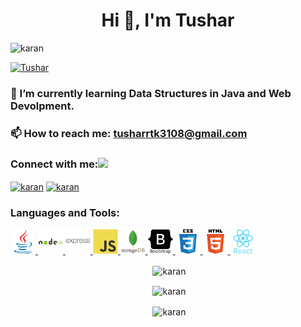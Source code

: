 
<h1 align="center">Hi 👋, I'm Tushar</h1>

<p align="left"> <img src="https://komarev.com/ghpvc/?username=KaranA19&label=Profile%20views&color=0e75b6&style=flat" alt="karan" /> </p>

<p align="left"> <a href="(https://www.linkedin.com/in/tushar-kheterpal-960820226/)" target="blank"><img src="https://img.shields.io/badge/Linkedin-Karan-blue?style=for-the-badge&logo=linkedin" alt="Tushar" /></a> </p>

### 🌱 I’m currently learning Data Structures in Java and Web Devolpment.
### 📫 How to reach me: tusharrtk3108@gmail.com

          
           
 <h3 align="left">Connect with me:<img src="https://github.com/rajput2107/rajput2107/raw/master/Assets/Handshake.gif" height="33px"/></h3>
<p align="left">
<a href="https://www.linkedin.com/in/tushar-kheterpal-960820226/" target="blank"><img align="center" src="https://raw.githubusercontent.com/rahuldkjain/github-profile-readme-generator/master/src/images/icons/Social/linked-in-alt.svg" alt="karan" height="30" width="40" /></a>
<a href="https://leetcode.com/tusharrtk/" target="blank"><img align="center" src="https://github.com/rahuldkjain/github-profile-readme-generator/blob/master/src/images/icons/Social/leet-code.svg" alt="karan" height="30" width="40" /></a>
  
</p>

<h3 align="left">Languages and Tools:</h3>
<p align="left">
  
   <a href="https://www.java.com" target="_blank" rel="noreferrer">
    <img src="https://raw.githubusercontent.com/devicons/devicon/master/icons/java/java-original.svg" alt="java" width="40" height="40"/> </a> 
 
  <a href="https://nodejs.org/en/about/" target="_blank" rel="noreferrer"> 
    <img src="https://raw.githubusercontent.com/devicons/devicon/1119b9f84c0290e0f0b38982099a2bd027a48bf1/icons/nodejs/nodejs-original-wordmark.svg" alt="nodejs" width="40" height="40"/> </a>
  
   <a href="https://expressjs.com/" target="_blank" rel="noreferrer"> 
    <img src="https://raw.githubusercontent.com/devicons/devicon/1119b9f84c0290e0f0b38982099a2bd027a48bf1/icons/express/express-original-wordmark.svg" alt="expressjs"       width="40" height="40"/> </a>
  
   <a href="https://developer.mozilla.org/en-US/docs/Web/JavaScript" target="_blank" rel="noreferrer"> 
    <img src="https://raw.githubusercontent.com/devicons/devicon/master/icons/javascript/javascript-original.svg" alt="javascript" width="40" height="40"/> </a>
  
   <a href="https://www.mongodb.com/" target="_blank" rel="noreferrer"> 
    <img src="https://raw.githubusercontent.com/devicons/devicon/1119b9f84c0290e0f0b38982099a2bd027a48bf1/icons/mongodb/mongodb-original-wordmark.svg" alt="MongoDB"       width="40" height="40"/> </a>
  
  <a href="https://getbootstrap.com" target="_blank" rel="noreferrer"> 
    <img src="https://raw.githubusercontent.com/devicons/devicon/master/icons/bootstrap/bootstrap-plain-wordmark.svg" alt="bootstrap" width="40" height="40"/> </a>
  
  <a href="https://www.w3schools.com/css/" target="_blank" rel="noreferrer">
    <img src="https://raw.githubusercontent.com/devicons/devicon/master/icons/css3/css3-original-wordmark.svg" alt="css3" width="40" height="40"/> </a>
  
  <a href="https://www.w3.org/html/" target="_blank" rel="noreferrer">
    <img src="https://raw.githubusercontent.com/devicons/devicon/master/icons/html5/html5-original-wordmark.svg" alt="html5" width="40" height="40"/> </a> 
  

  <a href="https://reactjs.org/" target="_blank" rel="noreferrer"> 
    <img src="https://raw.githubusercontent.com/devicons/devicon/master/icons/react/react-original-wordmark.svg" alt="react" width="40" height="40"/> </a> 
  
 

</p>
<p align="center">&nbsp;<img align="center" src="https://github-readme-stats.vercel.app/api?username=KaranA19&show_icons=true&locale=en" alt="karan" /></p>
 <p align="center">&nbsp;<img align="center" src="https://github-readme-streak-stats.herokuapp.com/?user=KaranA19&theme=dark" alt="karan" /></p>
<p align="center">&nbsp;<img align="center" src="https://github-readme-stats.vercel.app/api/top-langs?username=KaranA19&show_icons=true&locale=en&layout=compact" alt="karan" /></p>

<!--
**TusharKheterpal/TusharKheterpal** is a ✨ _special_ ✨ repository because its `README.md` (this file) appears on your GitHub profile.

Here are some ideas to get you started:

- 🔭 I’m currently working on ...
- 🌱 I’m currently learning ...
- 👯 I’m looking to collaborate on ...
- 🤔 I’m looking for help with ...
- 💬 Ask me about ...
- 📫 How to reach me: ...
- 😄 Pronouns: ...
- ⚡ Fun fact: ...
-->
